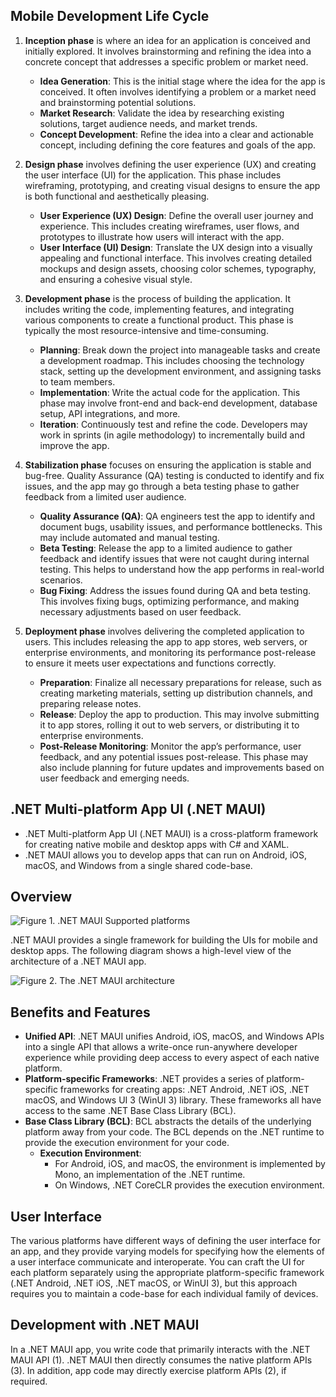 ## Mobile Development Life Cycle

1. **Inception phase** is where an idea for an application is conceived and initially explored. It involves brainstorming and refining the idea into a concrete concept that addresses a specific problem or market need.
   - **Idea Generation**: This is the initial stage where the idea for the app is conceived. It often involves identifying a problem or a market need and brainstorming potential solutions.
   - **Market Research**: Validate the idea by researching existing solutions, target audience needs, and market trends.
   - **Concept Development**: Refine the idea into a clear and actionable concept, including defining the core features and goals of the app.

2. **Design phase** involves defining the user experience (UX) and creating the user interface (UI) for the application. This phase includes wireframing, prototyping, and creating visual designs to ensure the app is both functional and aesthetically pleasing.
   - **User Experience (UX) Design**: Define the overall user journey and experience. This includes creating wireframes, user flows, and prototypes to illustrate how users will interact with the app.
   - **User Interface (UI) Design**: Translate the UX design into a visually appealing and functional interface. This involves creating detailed mockups and design assets, choosing color schemes, typography, and ensuring a cohesive visual style.

3. **Development phase** is the process of building the application. It includes writing the code, implementing features, and integrating various components to create a functional product. This phase is typically the most resource-intensive and time-consuming.
   - **Planning**: Break down the project into manageable tasks and create a development roadmap. This includes choosing the technology stack, setting up the development environment, and assigning tasks to team members.
   - **Implementation**: Write the actual code for the application. This phase may involve front-end and back-end development, database setup, API integrations, and more.
   - **Iteration**: Continuously test and refine the code. Developers may work in sprints (in agile methodology) to incrementally build and improve the app.

4. **Stabilization phase** focuses on ensuring the application is stable and bug-free. Quality Assurance (QA) testing is conducted to identify and fix issues, and the app may go through a beta testing phase to gather feedback from a limited user audience.
   - **Quality Assurance (QA)**: QA engineers test the app to identify and document bugs, usability issues, and performance bottlenecks. This may include automated and manual testing.
   - **Beta Testing**: Release the app to a limited audience to gather feedback and identify issues that were not caught during internal testing. This helps to understand how the app performs in real-world scenarios.
   - **Bug Fixing**: Address the issues found during QA and beta testing. This involves fixing bugs, optimizing performance, and making necessary adjustments based on user feedback.

5. **Deployment phase** involves delivering the completed application to users. This includes releasing the app to app stores, web servers, or enterprise environments, and monitoring its performance post-release to ensure it meets user expectations and functions correctly.
   - **Preparation**: Finalize all necessary preparations for release, such as creating marketing materials, setting up distribution channels, and preparing release notes.
   - **Release**: Deploy the app to production. This may involve submitting it to app stores, rolling it out to web servers, or distributing it to enterprise environments.
   - **Post-Release Monitoring**: Monitor the app’s performance, user feedback, and any potential issues post-release. This phase may also include planning for future updates and improvements based on user feedback and emerging needs.
  
## .NET Multi-platform App UI (.NET MAUI)
- .NET Multi-platform App UI (.NET MAUI) is a cross-platform framework for creating native mobile and desktop apps with C# and XAML.
- .NET MAUI allows you to develop apps that can run on Android, iOS, macOS, and Windows from a single shared code-base.

## Overview
![Figure 1. .NET MAUI Supported platforms](https://github.com/user-attachments/assets/24b1773e-1272-44c7-8280-493bde7279fa)


.NET MAUI provides a single framework for building the UIs for mobile and desktop apps. The following diagram shows a high-level view of the architecture of a .NET MAUI app.

![Figure 2. The .NET MAUI architecture](https://github.com/user-attachments/assets/298c1342-0b78-4985-ba19-a95021d34301)


## Benefits and Features

- **Unified API**: .NET MAUI unifies Android, iOS, macOS, and Windows APIs into a single API that allows a write-once run-anywhere developer experience while providing deep access to every aspect of each native platform.
- **Platform-specific Frameworks**: .NET provides a series of platform-specific frameworks for creating apps: .NET Android, .NET iOS, .NET macOS, and Windows UI 3 (WinUI 3) library. These frameworks all have access to the same .NET Base Class Library (BCL).
- **Base Class Library (BCL)**: BCL abstracts the details of the underlying platform away from your code. The BCL depends on the .NET runtime to provide the execution environment for your code.
  - **Execution Environment**:
    - For Android, iOS, and macOS, the environment is implemented by Mono, an implementation of the .NET runtime.
    - On Windows, .NET CoreCLR provides the execution environment.

## User Interface

The various platforms have different ways of defining the user interface for an app, and they provide varying models for specifying how the elements of a user interface communicate and interoperate. You can craft the UI for each platform separately using the appropriate platform-specific framework (.NET Android, .NET iOS, .NET macOS, or WinUI 3), but this approach requires you to maintain a code-base for each individual family of devices.

## Development with .NET MAUI

In a .NET MAUI app, you write code that primarily interacts with the .NET MAUI API (1). .NET MAUI then directly consumes the native platform APIs (3). In addition, app code may directly exercise platform APIs (2), if required.

